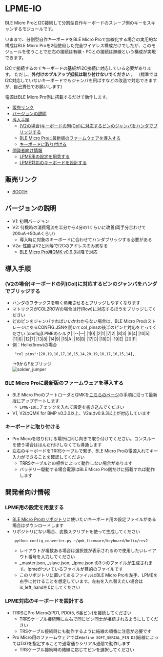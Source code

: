 # LPME-IO
BLE Micro ProとI2C接続して分割型自作キーボードのスレーブ側のキーをスキャンするモジュールです。

いままで、分割型自作キーボードをBLE Micro Proで無線化する場合の実用的な構成はBLE Micro Proを2個使用した完全ワイヤレス構成だけでしたが、このモジュールを使うことで左右の接続は有線・PCとの接続は無線という構成が実現できます。

I2Cで接続するのでキーボードの基板がI2C接続に対応している必要があります。
ただし、**外付けのプルアップ抵抗は取り付けないでください**  。
（標準ではI2C対応していないキーボードでもジャンパを飛ばすなどの改造で対応できますが、自己責任でお願いします）

電源はBLE Micro Pro側に搭載するだけで動作します。

- [販売リンク](#販売リンク)
- [バージョンの説明](#バージョンの説明)
- [導入手順](#導入手順)
  - [(V2の場合)キーボードの列(Col)に対応するピンのジャンパをハンダでブリッジする](#v2の場合キーボードの列colに対応するピンのジャンパをハンダでブリッジする)
  - [BLE Micro Proに最新版のファームウェアを導入する](#ble-micro-proに最新版のファームウェアを導入する)
  - [キーボードに取り付ける](#キーボードに取り付ける)
- [開発者向け情報](#開発者向け情報)
  - [LPME用の設定を用意する](#lpme用の設定を用意する)
  - [LPME対応のキーボードを設計する](#lpme対応のキーボードを設計する)

## 販売リンク
- [BOOTH](https://nogikes.booth.pm/items/1656264)

## バージョンの説明
- V1: 初期バージョン
- V2: 待機時の消費電流を半分から4分の1くらいに改善(両手分合わせて200uA→50uAくらい)
  - 導入時に対象のキーボードに合わせてハンダブリッジする必要がある
- V2a: 性能はV2と同等でI2Cのアドレスのみ異なる
  - [BLE Micro Pro用QMK v0.9.3](https://github.com/sekigon-gonnoc/qmk_firmware/releases/tag/bmp-0.9.3)以降で対応

## 導入手順
### (V2の場合)キーボードの列(Col)に対応するピンのジャンパをハンダでブリッジする
  - ハンダのフラックスを軽く蒸発させるとブリッジしやすくなります
  - マトリクスがCOL2ROWの場合は行(Row)に対応するほうをブリッジしてください
  - どのピンをジャンパすればいいかわからない場合は、BLE Micro ProのストレージにあるCONFIG.JSNを開いてcol_pinsの後半のピンと対応をとってください
    |config|LPMEのシルク|
    |--|--|
    |1|0|
    |2|1|
    |7|2|
    |8|3|
    |9|4|
    |10|5|
    |11|6|
    |12|7|
    |13|8|
    |14|9|
    |15|A|
    |16|B|
    |17|C|
    |18|D|
    |19|E|
    |20|F|
  - 例：Helix(5row)の場合
       ```
        "col_pins":[20,19,18,17,16,15,14,20,19,18,17,16,15,14],
       ```  
       →9からFをブリッジ  
  ![solder_jumper](https://user-images.githubusercontent.com/43873124/97097560-fa0ccf80-16b4-11eb-996f-f2cc81ac0c04.jpg)

  
 
### BLE Micro Proに最新版のファームウェアを導入する
 - BLE Micro ProのブートローダとQMKを[こちらのページ](https://github.com/sekigon-gonnoc/BLE-Micro-Pro/blob/master/AboutDefaultFirmware/doc/getting_start.md)の手順に沿って最新版にアップデートします
   - `LPME-IO`にチェックを入れて設定を書き込んでください
 - V1, V2はQMK for BMP v0.3.0以上、V2aはv0.9.3以上が対応しています

### キーボードに取り付ける
 - Pro Microを取り付ける場所に同じ向きで取り付けてください。コンスルーを使う場合ははんだ付けしなくても導通します
 - 左右のキーボードをTRRSケーブルで繋ぎ、BLE Micro Proの電源入れてキー入力ができることを確認してください
   - TRRSケーブルとの相性によって動作しない場合があります
   - バッテリー駆動する場合電源はBLE Micro Pro側だけに搭載すれば動作します

## 開発者向け情報
### LPME用の設定を用意する
 - [BLE Micro Proのリポジトリ](https://github.com/sekigon-gonnoc/BLE-Micro-Pro/tree/master/AboutDefaultFirmware/keyboards)に使いたいキーボード用の設定ファイルがある場合はダウンロードします
 - リポジトリにない場合、変換スクリプトを使って生成してください
   ```
    python config_converter.py ~/qmk_firmware/keyboard/helix/rev2
   ```
    - レイアウトが複数ある場合は選択肢が表示されるので使用したいレイアウト番号を入力してください  
    - _master.json, _slave.json, _lpme.json の3つのファイルが生成されます。lpmeがついているファイルが目的のファイルです
    - このリポジトリに置いてあるファイルはBLE Micro Proを左手、LPMEを右手に付けることを想定しています。左右を入れ替えたい場合はis_left_handを0にしてください
 
### LPME対応のキーボードを設計する
  - TRRSにPro MicroのPD1, PD0(5, 6番ピン)を接続してください
    - TRRSケーブル接続時に左右で同じピン同士が接続されるようにしてください
    - TRSケーブル接続時にも動作するように結線の順番に注意が必要です
  - Pro Micro用のファームウェアでは`#define SOFT_SERIAL_PIN D2`(結線によってはD3)を指定することで通常通りシリアル通信で動作します
    - TRSケーブル接続時の結線に応じてピンを選択してください

